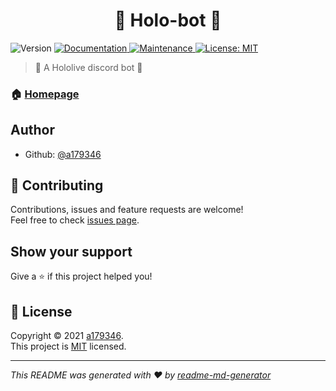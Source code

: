 <h1 align="center"> 🤖 Holo-bot 🤖</h1>
<p>
  <img alt="Version" src="https://img.shields.io/badge/version-1.0.1-blue.svg?cacheSeconds=2592000" />
  <a href="https://github.com/a179346/Holo-bot#readme" target="_blank">
    <img alt="Documentation" src="https://img.shields.io/badge/documentation-yes-brightgreen.svg" />
  </a>
  <a href="https://github.com/a179346/Holo-bot/graphs/commit-activity" target="_blank">
    <img alt="Maintenance" src="https://img.shields.io/badge/Maintained%3F-yes-green.svg" />
  </a>
  <a href="https://github.com/a179346/Holo-bot/blob/master/LICENSE" target="_blank">
    <img alt="License: MIT" src="https://img.shields.io/github/license/a179346/holo-bot" />
  </a>
</p>

> 🤖 A Hololive discord bot 🤖

### 🏠 [Homepage](https://github.com/a179346/Holo-bot#readme)

## Author

* Github: [@a179346](https://github.com/a179346)

## 🤝 Contributing

Contributions, issues and feature requests are welcome!<br />Feel free to check [issues page](https://github.com/a179346/Holo-bot/issues). 

## Show your support

Give a ⭐️ if this project helped you!

## 📝 License

Copyright © 2021 [a179346](https://github.com/a179346).<br />
This project is [MIT](https://github.com/a179346/Holo-bot/blob/master/LICENSE) licensed.

***
_This README was generated with ❤️ by [readme-md-generator](https://github.com/kefranabg/readme-md-generator)_
